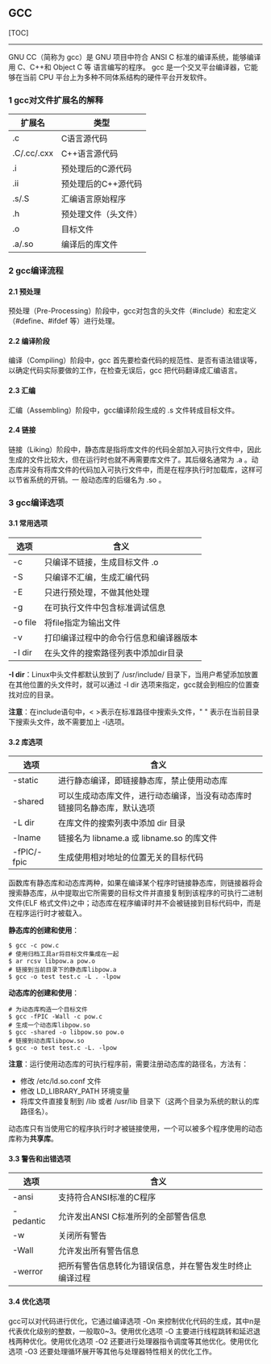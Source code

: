 ## GCC

[TOC]

------

GNU CC（简称为 gcc）是 GNU 项目中符合 ANSI C 标准的编译系统，能够编译用 C、C++和 Object C 等 语言编写的程序。 gcc 是一个交叉平台编译器，它能够在当前 CPU 平台上为多种不同体系结构的硬件平台开发软件。

### 1 gcc对文件扩展名的解释

| 扩展名      | 类型                 |
| ----------- | -------------------- |
| .c          | C语言源代码          |
| .C/.cc/.cxx | C++语言源代码        |
| .i          | 预处理后的C源代码    |
| .ii         | 预处理后的C++源代码  |
| .s/.S       | 汇编语言原始程序     |
| .h          | 预处理文件（头文件） |
| .o          | 目标文件             |
| .a/.so      | 编译后的库文件       |

### 2 gcc编译流程

#### 2.1 预处理

预处理（Pre-Processing）阶段中，gcc对包含的头文件（#include）和宏定义（#define、#ifdef 等）进行处理。

#### 2.2 编译阶段

编译（Compiling）阶段中，gcc 首先要检查代码的规范性、是否有语法错误等，以确定代码实际要做的工作，在检查无误后，gcc 把代码翻译成汇编语言。

#### 2.3 汇编

汇编（Assembling）阶段中，gcc编译阶段生成的 .s 文件转成目标文件。

#### 2.4 链接

链接（Liking）阶段中，静态库是指将库文件的代码全部加入可执行文件中，因此生成的文件比较大，但在运行时也就不再需要库文件了。其后缀名通常为 .a 。动态库并没有将库文件的代码加入可执行文件中，而是在程序执行时加载库，这样可以节省系统的开销。一 般动态库的后缀名为 .so 。

### 3 gcc编译选项

#### 3.1 常用选项

| 选项    | 含义                                   |
| ------- | -------------------------------------- |
| -c      | 只编译不链接，生成目标文件 .o          |
| -S      | 只编译不汇编，生成汇编代码             |
| -E      | 只进行预处理，不做其他处理             |
| -g      | 在可执行文件中包含标准调试信息         |
| -o file | 将file指定为输出文件                   |
| -v      | 打印编译过程中的命令行信息和编译器版本 |
| -I dir  | 在头文件的搜索路径列表中添加dir目录    |

**-I dir**：Linux中头文件都默认放到了 /usr/include/ 目录下，当用户希望添加放置在其他位置的头文件时，就可以通过 -I dir 选项来指定，gcc就会到相应的位置查找对应的目录。

**注意**：在include语句中，< >表示在标准路径中搜索头文件，" " 表示在当前目录下搜索头文件，故不需要加上 -I选项。

#### 3.2 库选项

| 选项        | 含义                                                         |
| ----------- | ------------------------------------------------------------ |
| -static     | 进行静态编译，即链接静态库，禁止使用动态库                   |
| -shared     | 可以生成动态库文件，进行动态编译，当没有动态库时链接同名静态库，默认选项 |
| -L dir      | 在库文件的搜索列表中添加 dir 目录                            |
| -lname      | 链接名为 libname.a 或 libname.so 的库文件                    |
| -fPIC/-fpic | 生成使用相对地址的位置无关的目标代码                         |

函数库有静态库和动态库两种，如果在编译某个程序时链接静态库，则链接器将会搜索静态库，从中提取出它所需要的目标文件并直接复制到该程序的可执行二进制文件(ELF 格式文件)之中；动态库在程序编译时并不会被链接到目标代码中，而是在程序运行时才被载入。

**静态库的创建和使用**：

```shell
$ gcc -c pow.c
# 使用归档工具ar将目标文件集成在一起
$ ar rcsv libpow.a pow.o
# 链接到当前目录下的静态库libpow.a
$ gcc -o test test.c -L . -lpow
```

**动态库的创建和使用**：

```shell
# 为动态库构造一个目标文件
$ gcc -fPIC -Wall -c pow.c
# 生成一个动态库libpow.so
$ gcc -shared -o libpow.so pow.o
# 链接到动态库libpow.so
$ gcc -o test test.c -L. -lpow
```

**注意**：运行使用动态库的可执行程序前，需要注册动态库的路径名，方法有：

- 修改 /etc/ld.so.conf 文件
- 修改 LD_LIBRARY_PATH 环境变量
- 将库文件直接复制到 /lib 或者 /usr/lib 目录下（这两个目录为系统的默认的库路径名）。

动态库只有当使用它的程序执行时才被链接使用，一个可以被多个程序使用的动态库称为**共享库**。

#### 3.3 警告和出错选项

| 选项      | 含义                                                     |
| --------- | -------------------------------------------------------- |
| -ansi     | 支持符合ANSI标准的C程序                                  |
| -pedantic | 允许发出ANSI C标准所列的全部警告信息                     |
| -w        | 关闭所有警告                                             |
| -Wall     | 允许发出所有警告信息                                     |
| -werror   | 把所有警告信息转化为错误信息，并在警告发生时终止编译过程 |

#### 3.4 优化选项

gcc可以对代码进行优化，它通过编译选项 -On 来控制优化代码的生成，其中n是代表优化级别的整数，一般取0~3。使用优化选项 -O 主要进行线程跳转和延迟退栈两种优化。使用优化选项 -O2 还要进行处理器指令调度等其他优化。使用优化选项 -O3 还要处理循环展开等其他与处理器特性相关的优化工作。


